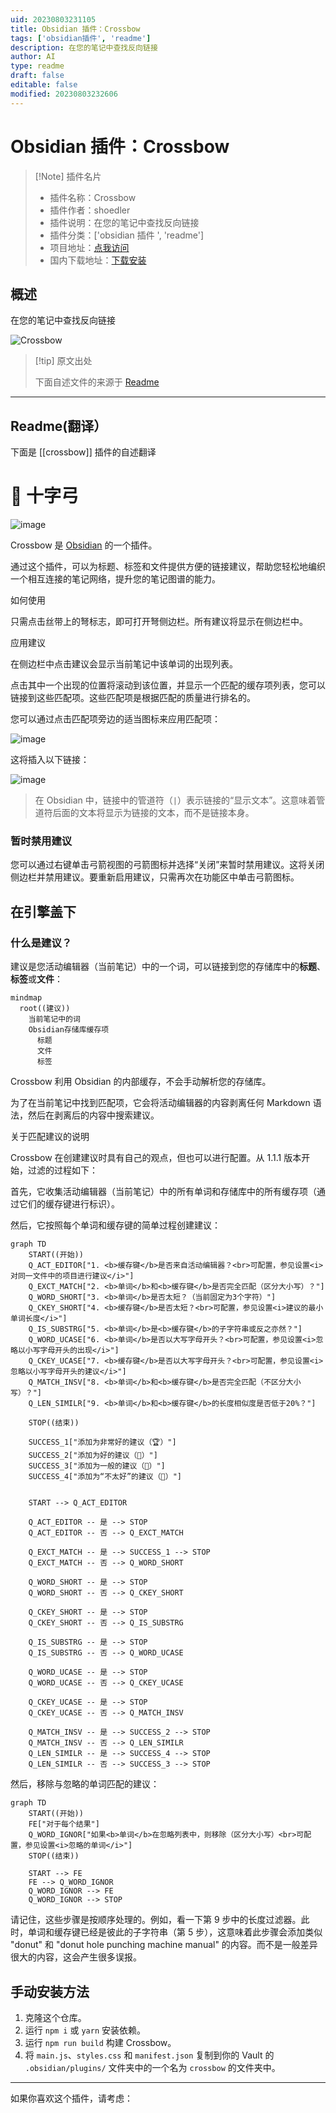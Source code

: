 ```yaml
---
uid: 20230803231105
title: Obsidian 插件：Crossbow
tags: ['obsidian插件', 'readme']
description: 在您的笔记中查找反向链接
author: AI
type: readme
draft: false
editable: false
modified: 20230803232606
---
```


# Obsidian 插件：Crossbow

> [!Note] 插件名片
> - 插件名称：Crossbow
> - 插件作者：shoedler
> - 插件说明：在您的笔记中查找反向链接
> - 插件分类：['obsidian 插件 ', 'readme']
> - 项目地址：[点我访问](https://github.com/shoedler/crossbow)
> - 国内下载地址：[下载安装](https://pkmer.cn/products/plugin/pluginMarket/?crossbow)

## 概述

在您的笔记中查找反向链接

![Crossbow](https://cdn.pkmer.cn/covers/crossbow.png!pkmer)

> [!tip] 原文出处
>
>下面自述文件的来源于 [Readme](https://ghproxy.net/https://raw.githubusercontent.com/shoedler/crossbow/master/README.md)
>

---

## Readme(翻译）

下面是 [[crossbow]] 插件的自述翻译

# 🏹 十字弓

![image](https://user-images.githubusercontent.com/38029550/229279990-f10723bc-380e-4e29-b4f2-47f9b8a5beb9.png)

Crossbow 是 [Obsidian](https://obsidian.md) 的一个插件。

通过这个插件，可以为标题、标签和文件提供方便的链接建议，帮助您轻松地编织一个相互连接的笔记网络，提升您的笔记图谱的能力。

如何使用

只需点击丝带上的弩标志，即可打开弩侧边栏。所有建议将显示在侧边栏中。

应用建议

在侧边栏中点击建议会显示当前笔记中该单词的出现列表。

点击其中一个出现的位置将滚动到该位置，并显示一个匹配的缓存项列表，您可以链接到这些匹配项。这些匹配项是根据匹配的质量进行排名的。

您可以通过点击匹配项旁边的适当图标来应用匹配项：

![image](https://user-images.githubusercontent.com/38029550/236627426-d4d44d7d-f8e4-4d0d-b291-9ec6aa281ee6.png)

这将插入以下链接：

![image](https://user-images.githubusercontent.com/38029550/229280048-fe7a8e31-8cbf-4090-a7f0-4bf0b83814d7.png)

> 在 Obsidian 中，链接中的管道符（`|`）表示链接的“显示文本”。这意味着管道符后面的文本将显示为链接的文本，而不是链接本身。

### 暂时禁用建议

您可以通过右键单击弓箭视图的弓箭图标并选择“关闭”来暂时禁用建议。这将关闭侧边栏并禁用建议。要重新启用建议，只需再次在功能区中单击弓箭图标。

## 在引擎盖下

### 什么是建议？

建议是您活动编辑器（当前笔记）中的一个词，可以链接到您的存储库中的**标题**、**标签**或**文件**：

```mermaid
mindmap
  root((建议))
    当前笔记中的词
    Obsidian存储库缓存项
      标题
      文件
      标签
```

Crossbow 利用 Obsidian 的内部缓存，不会手动解析您的存储库。

为了在当前笔记中找到匹配项，它会将活动编辑器的内容剥离任何 Markdown 语法，然后在剥离后的内容中搜索建议。

关于匹配建议的说明

Crossbow 在创建建议时具有自己的观点，但也可以进行配置。从 1.1.1 版本开始，过滤的过程如下：

首先，它收集活动编辑器（当前笔记）中的所有单词和存储库中的所有缓存项（通过它们的缓存键进行标识）。

然后，它按照每个单词和缓存键的简单过程创建建议：

```mermaid
graph TD
    START((开始))
    Q_ACT_EDITOR["1. <b>缓存键</b>是否来自活动编辑器？<br>可配置，参见设置<i>对同一文件中的项目进行建议</i>"]
    Q_EXCT_MATCH["2. <b>单词</b>和<b>缓存键</b>是否完全匹配（区分大小写）？"]
    Q_WORD_SHORT["3. <b>单词</b>是否太短？（当前固定为3个字符）"]
    Q_CKEY_SHORT["4. <b>缓存键</b>是否太短？<br>可配置，参见设置<i>建议的最小单词长度</i>"]
    Q_IS_SUBSTRG["5. <b>单词</b>是<b>缓存键</b>的子字符串或反之亦然？"]
    Q_WORD_UCASE["6. <b>单词</b>是否以大写字母开头？<br>可配置，参见设置<i>忽略以小写字母开头的出现</i>"]
    Q_CKEY_UCASE["7. <b>缓存键</b>是否以大写字母开头？<br>可配置，参见设置<i>忽略以小写字母开头的建议</i>"]
    Q_MATCH_INSV["8. <b>单词</b>和<b>缓存键</b>是否完全匹配（不区分大小写）？"]
    Q_LEN_SIMILR["9. <b>单词</b>和<b>缓存键</b>的长度相似度是否低于20%？"]

    STOP((结束))

    SUCCESS_1["添加为非常好的建议（🏆）"]
    SUCCESS_2["添加为好的建议（🥇）"]
    SUCCESS_3["添加为一般的建议（🥈）"]
    SUCCESS_4["添加为“不太好”的建议（🥉）"]


    START --> Q_ACT_EDITOR

    Q_ACT_EDITOR -- 是 --> STOP
    Q_ACT_EDITOR -- 否 --> Q_EXCT_MATCH

    Q_EXCT_MATCH -- 是 --> SUCCESS_1 --> STOP
    Q_EXCT_MATCH -- 否 --> Q_WORD_SHORT

    Q_WORD_SHORT -- 是 --> STOP
    Q_WORD_SHORT -- 否 --> Q_CKEY_SHORT

    Q_CKEY_SHORT -- 是 --> STOP
    Q_CKEY_SHORT -- 否 --> Q_IS_SUBSTRG

    Q_IS_SUBSTRG -- 是 --> STOP
    Q_IS_SUBSTRG -- 否 --> Q_WORD_UCASE

    Q_WORD_UCASE -- 是 --> STOP
    Q_WORD_UCASE -- 否 --> Q_CKEY_UCASE

    Q_CKEY_UCASE -- 是 --> STOP
    Q_CKEY_UCASE -- 否 --> Q_MATCH_INSV

    Q_MATCH_INSV -- 是 --> SUCCESS_2 --> STOP
    Q_MATCH_INSV -- 否 --> Q_LEN_SIMILR
    Q_LEN_SIMILR -- 是 --> SUCCESS_4 --> STOP
    Q_LEN_SIMILR -- 否 --> SUCCESS_3 --> STOP
```

然后，移除与忽略的单词匹配的建议：

```mermaid
graph TD
    START((开始))
    FE["对于每个结果"]
    Q_WORD_IGNOR["如果<b>单词</b>在忽略列表中，则移除（区分大小写）<br>可配置，参见设置<i>忽略的单词</i>"]
    STOP((结束))

    START --> FE
    FE --> Q_WORD_IGNOR
    Q_WORD_IGNOR --> FE
    Q_WORD_IGNOR --> STOP
```

请记住，这些步骤是按顺序处理的。例如，看一下第 9 步中的长度过滤器。此时，单词和缓存键已经是彼此的子字符串（第 5 步），这意味着此步骤会添加类似 "donut" 和 "donut hole punching machine manual" 的内容。而不是一般差异很大的内容，这会产生很多误报。

## 手动安装方法

1. 克隆这个仓库。
2. 运行 `npm i` 或 `yarn` 安装依赖。
3. 运行 `npm run build` 构建 Crossbow。
4. 将 `main.js`、`styles.css` 和 `manifest.json` 复制到你的 Vault 的 `.obsidian/plugins/` 文件夹中的一个名为 `crossbow` 的文件夹中。

<hr/>
如果你喜欢这个插件，请考虑：
<br/>
<br/>




